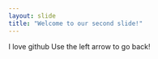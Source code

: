 ```yaml
---
layout: slide
title: "Welcome to our second slide!"
---
```

I love github
Use the left arrow to go back!
